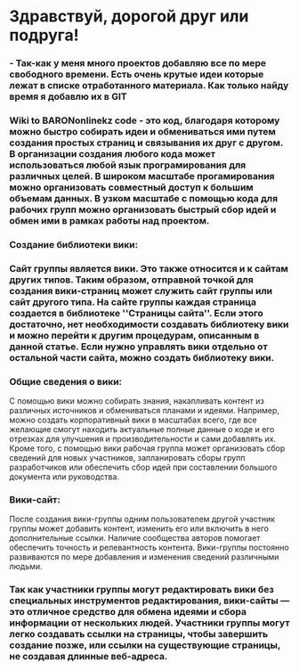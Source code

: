 # Здравствуй, дорогой друг или подруга!

### - Так-как у меня много проектов добавляю все по мере свободного времени. Есть очень крутые идеи которые лежат в списке отработанного материала. Как только найду время я добавлю их в GIT

### **Wiki to BARONonlinekz code** - это код, благодаря которому можно быстро собирать идеи и обмениваться ими путем создания простых страниц и связывания их друг с другом. В организации создания любого кода может использоваться любой язык програмирования для различных целей. В широком масштабе прогамирования можно организовать совместный доступ к большим объемам данных. В узком масштабе с помощью кода для рабочих групп можно организовать быстрый сбор идей и обмен ими в рамках работы над проектом.

### **Создание библиотеки вики:**
### Сайт группы является вики. Это также относится и к сайтам других типов. Таким образом, отправной точкой для создания вики-страниц может служить сайт группы или сайт другого типа. На сайте группы каждая страница создается в библиотеке ''Страницы сайта''. Если этого достаточно, нет необходимости создавать библиотеку вики и можно перейти к другим процедурам, описанным в данной статье. Если нужно управлять вики отдельно от остальной части сайта, можно создать библиотеку вики.

### **Общие сведения о вики:**
С помощью вики можно собирать знания, накапливать контент из различных источников и обмениваться планами и идеями. Например, можно создать корпоративный вики в масштабах всего, где все желающие смогут находить актуальные полные данные о коде и его отрезках для улучшения и производительности и сами добавлять их. Кроме того, с помощью вики рабочая группа может организовать сбор сведений для новых участников, запланировать сборы групп разработчиков или обеспечить сбор идей при составлении большого документа или руководства.

### **Вики-сайт:**
После создания вики-группы одним пользователем другой участник группы может добавить контент, изменить его или включить в него дополнительные ссылки. Наличие сообщества авторов помогает обеспечить точность и релевантность контента. Вики-группы постоянно развиваются по мере добавления и изменения сведений различными людьми.

### Так как участники группы могут редактировать вики без специальных инструментов редактирования, вики-сайты — это отличное средство для обмена идеями и сбора информации от нескольких людей. Участники группы могут легко создавать ссылки на страницы, чтобы завершить создание позже, или ссылки на существующие страницы, не создавая длинные веб-адреса.
